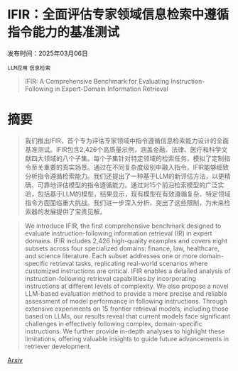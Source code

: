 # IFIR：全面评估专家领域信息检索中遵循指令能力的基准测试

发布时间：2025年03月06日

`LLM应用` `信息检索`

> IFIR: A Comprehensive Benchmark for Evaluating Instruction-Following in Expert-Domain Information Retrieval

# 摘要

> 我们推出IFIR，首个专为评估专家领域中指令遵循信息检索能力设计的全面基准测试。IFIR包含2,426个高质量示例，涵盖金融、法律、医疗和科学文献四大领域的八个子集。每个子集针对特定领域的检索任务，模拟了定制指令至关重要的真实场景。通过在不同复杂度级别中融入指令，IFIR能够细致分析指令遵循检索能力。我们还提出了一种基于LLM的新评估方法，以更精确、可靠地评估模型的指令遵循能力。通过对15个前沿检索模型的广泛实验，包括基于LLM的模型，结果显示，现有模型在有效遵循复杂、特定领域指令方面面临重大挑战。我们进一步深入分析，突出了这些限制，为未来检索器的发展提供了宝贵见解。

> We introduce IFIR, the first comprehensive benchmark designed to evaluate instruction-following information retrieval (IR) in expert domains. IFIR includes 2,426 high-quality examples and covers eight subsets across four specialized domains: finance, law, healthcare, and science literature. Each subset addresses one or more domain-specific retrieval tasks, replicating real-world scenarios where customized instructions are critical. IFIR enables a detailed analysis of instruction-following retrieval capabilities by incorporating instructions at different levels of complexity. We also propose a novel LLM-based evaluation method to provide a more precise and reliable assessment of model performance in following instructions. Through extensive experiments on 15 frontier retrieval models, including those based on LLMs, our results reveal that current models face significant challenges in effectively following complex, domain-specific instructions. We further provide in-depth analyses to highlight these limitations, offering valuable insights to guide future advancements in retriever development.

[Arxiv](https://arxiv.org/abs/2503.04644)